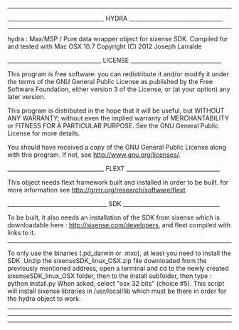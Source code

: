 __________________________________________________________________________
__________________________________ HYDRA _________________________________
__________________________________________________________________________

hydra : Max/MSP / Pure data wrapper object for sixense SDK.
Compiled for and tested with Mac OSX 10.7
Copyright (C) 2012 Joseph Larralde
 
_________________________________ LICENSE ________________________________

This program is free software: you can redistribute it and/or modify
it under the terms of the GNU General Public License as published by
the Free Software Foundation, either version 3 of the License, or
(at your option) any later version.

This program is distributed in the hope that it will be useful,
but WITHOUT ANY WARRANTY; without even the implied warranty of
MERCHANTABILITY or FITNESS FOR A PARTICULAR PURPOSE.  See the
GNU General Public License for more details.

You should have received a copy of the GNU General Public License
along with this program.  If not, see <http://www.gnu.org/licenses/>. 

__________________________________ FLEXT _________________________________

This object needs flext framework built and installed in order to be built.
for more information see http://grrrr.org/research/software/flext

___________________________________ SDK __________________________________

To be built, it also needs an installation of the SDK from sixense which
is downloadable here : http://sixense.com/developers, and flext compiled
with links to it.

__________________________________________________________________________

To only use the binaries (.pd_darwin or .mxo), at least you need to
install the SDK.
Unzip the sixenseSDK_linux_OSX.zip file downloaded from the previously
mentioned address, open a terminal and cd to the newly created
sixenseSDK_linux_OSX folder, then to the install subfolder, then type :
python install.py
When asked, select "osx 32 bits" (choice #5). This script will install
sixense libraries in /usr/local/lib which must be there in order for the
hydra object to work.

__________________________________________________________________________
__________________________________________________________________________
__________________________________________________________________________
